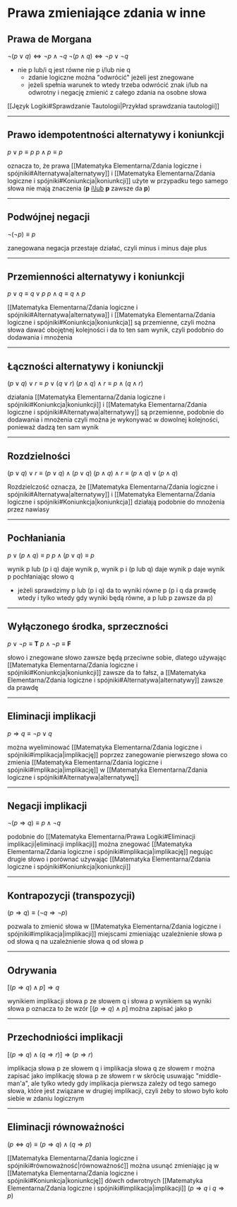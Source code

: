 # Prawa zmieniające zdania w inne
## Prawa de Morgana

$\neg(p\lor q)\Leftrightarrow\neg p\land \neg q$
$\neg(p\land q)\Leftrightarrow\neg p\lor\neg q$
- nie p lub/i q jest równe nie p i/lub nie q
	- zdanie logiczne można "odwrócić" jeżeli jest znegowane
	- jeżeli spełnia warunek to wtedy trzeba odwrócić znak i/lub na odwrotny i negację zmienić z całego zdania na osobne słowa

[[Język Logiki#Sprawdzanie Tautologii|Przykład sprawdzania tautologii]]

---

## Prawo idempotentności alternatywy i koniunkcji

$p\lor p\equiv p$
$p\land p\equiv p$

oznacza to, że prawa [[Matematyka Elementarna/Zdania logiczne i spójniki#Alternatywa|alternatywy]] i [[Matematyka Elementarna/Zdania logiczne i spójniki#Koniunkcja|koniunkcji]] użyte w przypadku tego samego słowa nie mają znaczenia (**p** <u>i\lub</u> **p** zawsze da **p**)

---

## Podwójnej negacji

$\neg(\neg p)\equiv p$

zanegowana negacja przestaje działać, czyli minus i minus daje plus

---

## Przemienności alternatywy i koniunkcji

$p \lor q \equiv q \lor p$
$p \land q \equiv q \land p$

[[Matematyka Elementarna/Zdania logiczne i spójniki#Alternatywa|alternatywa]] i [[Matematyka Elementarna/Zdania logiczne i spójniki#Koniunkcja|koniunkcja]] są przemienne, czyli można słowa dawać obojętnej kolejności i da to ten sam wynik, czyli podobnio do dodawania i mnożenia

---

## Łączności alternatywy i koniunckji

$(p\lor q)\lor r \equiv p \lor (q \lor r)$
$(p\land q)\land r \equiv p \land (q \land r)$

działania [[Matematyka Elementarna/Zdania logiczne i spójniki#Koniunkcja|koniunkcji]] i [[Matematyka Elementarna/Zdania logiczne i spójniki#Alternatywa|alternatywy]] są przemienne, podobnie do dodawania i mnożenia czyli można je wykonywać w dowolnej kolejności, ponieważ dadzą ten sam wynik

---

## Rozdzielności

$(p \lor q)\lor r \equiv(p \lor q)\land(p \lor q)$
$(p \land q)\land r \equiv(p \land q)\lor(p \land q)$

Rozdzielczość oznacza, że [[Matematyka Elementarna/Zdania logiczne i spójniki#Alternatywa|alternatywy]] i [[Matematyka Elementarna/Zdania logiczne i spójniki#Koniunkcja|koniunkcja]] działają podobnie do mnożenia przez nawiasy

---

## Pochłaniania

$p \lor(p\land q)\equiv p$
$p \land(p\lor q)\equiv p$

wynik p lub (p i q) daje wynik p, wynik p i (p lub q) daje wynik p daje wynik p pochłaniając słowo q
- jeżeli sprawdzimy p lub (p i q) da to wyniki równe p (p i q da prawdę wtedy i tylko wtedy gdy wyniki będą
	równe, a p lub p zawsze da p)

---

## Wyłączonego środka, sprzeczności

$p \lor \neg p\equiv \boldsymbol{T}$
$p \land \neg p\equiv \boldsymbol{F}$

słowo i znegowane słowo zawsze będą przeciwne sobie, dlatego używając [[Matematyka Elementarna/Zdania logiczne i spójniki#Koniunkcja|koniunkcji]] zawsze da to fałsz, a [[Matematyka Elementarna/Zdania logiczne i spójniki#Alternatywa|alternatywy]] zawsze da prawdę

---

## Eliminacji implikacji

$p \Rightarrow q \equiv \neg p \lor q$

można wyeliminować [[Matematyka Elementarna/Zdania logiczne i spójniki#implikacja|implikację]] poprzez zanegowanie pierwszego słowa co zmienia [[Matematyka Elementarna/Zdania logiczne i spójniki#implikacja|implikację]] w [[Matematyka Elementarna/Zdania logiczne i spójniki#Alternatywa|alternatywę]]

---

## Negacji implikacji

$\neg(p\Rightarrow q)\equiv p \land \neg q$

podobnie do [[Matematyka Elementarna/Prawa Logiki#Eliminacji implikacji|eliminacji implikacji]] można znegować [[Matematyka Elementarna/Zdania logiczne i spójniki#implikacja|implikację]] negując drugie słowo i porównać używając [[Matematyka Elementarna/Zdania logiczne i spójniki#Koniunkcja|koniunkcji]]

---

## Kontrapozycji (transpozycji)

$(p\Rightarrow q)\equiv (\neg q\Rightarrow\neg p)$

pozwala to zmienić słowa w [[Matematyka Elementarna/Zdania logiczne i spójniki#implikacja|implikacji]] miejscami zmieniając uzależnienie słowa p od słowa q na uzależnienie słowa q od słowa p

---

## Odrywania

$[(p\Rightarrow q)\land p]\Rightarrow q$

wynikiem implikacji słowa p ze słowem q i słowa p wynikiem są wyniki słowa p oznacza to że wzór $[(p\Rightarrow q)\land p]$ można zapisać jako p

---

## Przechodniości implikacji

$[(p\Rightarrow q)\land(q\Rightarrow r)]\Rightarrow(p\Rightarrow r)$

implikacja słowa p ze słowem q i implikacja słowa q ze słowem r można zapisać jako implikację słowa p ze słowem r w skrócię usuwając "middle-man'a", ale tylko wtedy gdy implikacja pierwsza zależy od tego samego słowa, które jest związane w drugiej implikacji, czyli żeby to słowo było koło siebie w zdaniu logicznym

---

## Eliminacji równoważności

$(p\Leftrightarrow q)\equiv(p\Rightarrow q)\land(q \Rightarrow p)$

[[Matematyka Elementarna/Zdania logiczne i spójniki#równoważność|równoważność]] można usunąć zmieniając ją w [[Matematyka Elementarna/Zdania logiczne i spójniki#Koniunkcja|koniunkcję]] dówch odwrotnych [[Matematyka Elementarna/Zdania logiczne i spójniki#implikacja|implikacji]] ($p \Rightarrow q$ i $q \Rightarrow p$)
